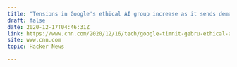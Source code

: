 ```yaml
---
title: "Tensions in Google's ethical AI group increase as it sends demands to CEO"
draft: false
date: 2020-12-17T04:46:31Z
link: https://www.cnn.com/2020/12/16/tech/google-timnit-gebru-ethical-ai-letter/index.html?utm_medium=RSS&utm_source=hune
site: www.cnn.com
topic: Hacker News  

---
```

